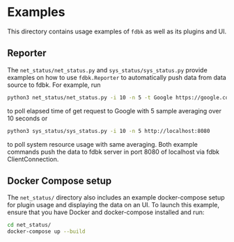 # Examples

This directory contains usage examples of `fdbk` as well as its plugins and UI.

## Reporter

The `net_status/net_status.py` and `sys_status/sys_status.py` provide examples on how to use `fdbk.Reporter` to automatically push data from data source to fdbk. For example, run

```bash
python3 net_status/net_status.py -i 10 -n 5 -t Google https://google.com http://localhost:8080
```

to poll elapsed time of get request to Google with 5 sample averaging over 10 seconds or

```bash
python3 sys_status/sys_status.py -i 10 -n 5 http://localhost:8080
```

to poll system resource usage with same averaging. Both example commands push the data to fdbk server in port 8080 of localhost via fdbk ClientConnection.

## Docker Compose setup

The `net_status/` directory also includes an example docker-compose setup for plugin usage and displaying the data on an UI. To launch this example, ensure that you have Docker and docker-compose installed and run:

```bash
cd net_status/
docker-compose up --build
```
